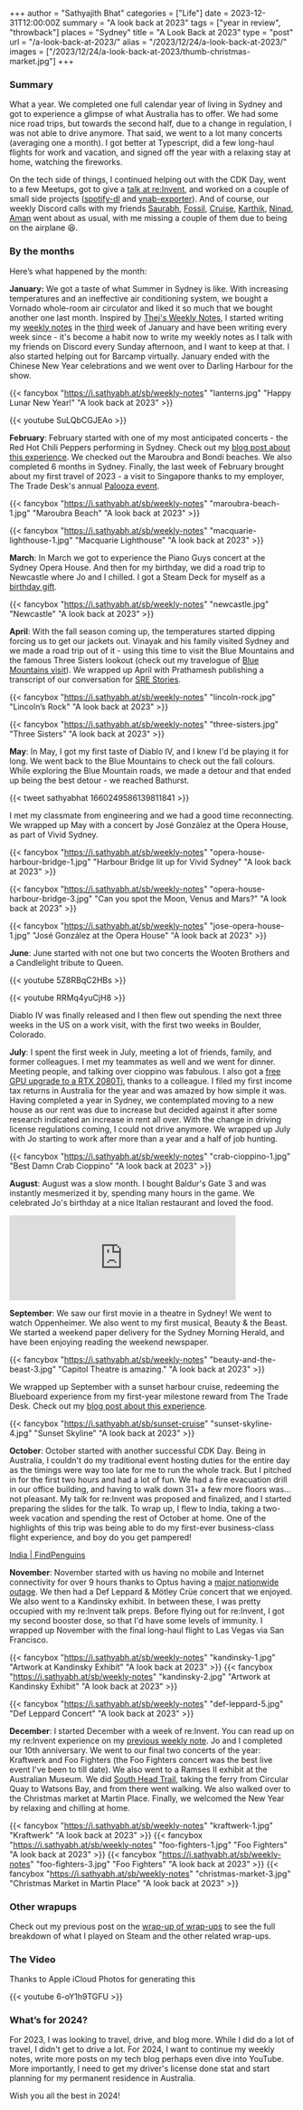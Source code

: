 +++
author = "Sathyajith Bhat"
categories = ["Life"]
date = 2023-12-31T12:00:00Z
summary = "A look back at 2023" 
tags = ["year in review", "throwback"]
places = "Sydney"
title = "A Look Back at 2023" 
type = "post"
url = "/a-look-back-at-2023/"
alias = "/2023/12/24/a-look-back-at-2023/"
images = ["/2023/12/24/a-look-back-at-2023/thumb-christmas-market.jpg"]
+++

### Summary

What a year. We completed one full calendar year of living in Sydney and got to experience a glimpse of what Australia has to offer. We had some nice road trips, but towards the second half, due to a change in regulation, I was not able to drive anymore. That said, we went to a lot many concerts (averaging one a month). I got better at Typescript, did a few long-haul flights for work and vacation, and signed off the year with a relaxing stay at home, watching the fireworks.  

On the tech side of things, I continued helping out with the CDK Day, went to a few Meetups, got to give a [talk at re:Invent](https://sathyasays.com/talks/improve-web-application-performance-aws-global-accelerator-net327/), and worked on a couple of small side projects ([spotify-dl](https://github.com/SathyaBhat/spotify-dl) and [ynab-exporter](https://github.com/SathyaBhat/ynab-exporter)). And of course, our weekly Discord calls with my friends [Saurabh](https://twitter.com/the100rabh), [Fossil](https://twitter.com/Fossiloflife), [Cruise](https://twitter.com/Cruisemaniac), [Karthik](https://twitter.com/Karthik), [Ninad](https://twitter.com/Ni_nad), [Aman](https://twitter.com/amanmanglik) went about as usual, with me missing a couple of them due to being on the airplane 😆.

### By the months

Here’s what happened by the month:

**January:** We got a taste of what Summer in Sydney is like. With increasing temperatures and an ineffective air conditioning system, we bought a Vornado whole-room air circulator and liked it so much that we bought another one last month. Inspired by [Thej's Weekly Notes](https://thejeshgn.com/tag/weekly-notes/), I started writing my [weekly notes](/series/weekly-notes) in the [third](/2023/01/21/weekly-notes-03-2023/) week of January and have been writing every week since - it's become a habit now to write my weekly notes as I talk with my friends on Discord every Sunday afternoon, and I want to keep at that. I also started helping out for Barcamp virtually. January ended with the Chinese New Year celebrations and we went over to Darling Harbour for the show.

  {{< fancybox "https://i.sathyabh.at/sb/weekly-notes" "lanterns.jpg" "Happy Lunar New Year!" "A look back at 2023"  >}}

  {{< youtube SuLQbCGJEAo >}}

**February**: February started with one of my most anticipated concerts - the Red Hot Chili Peppers performing in Sydney. Check out my [blog post about this experience](/2023/02/04/red-hot-chili-peppers-post-malone-sydney-2023). We checked out the Maroubra and Bondi beaches. We also completed 6 months in Sydney. Finally, the last week of February brought about my first travel of 2023 - a visit to Singapore thanks to my employer, The Trade Desk's annual [Palooza event](/2023/02/26/weekly-notes-08-2023/).

  {{< fancybox "https://i.sathyabh.at/sb/weekly-notes" "maroubra-beach-1.jpg" "Maroubra Beach" "A look back at 2023" >}}

  {{< fancybox "https://i.sathyabh.at/sb/weekly-notes" "macquarie-lighthouse-1.jpg" "Macquarie Lighthouse" "A look back at 2023" >}}


**March**: In March we got to experience the Piano Guys concert at the Sydney Opera House. And then for my birthday, we did a road trip to Newcastle where Jo and I chilled. I got a Steam Deck for myself as a [birthday gift](/2023/03/20/weekly-notes-11-2023/). 

  {{< fancybox "https://i.sathyabh.at/sb/weekly-notes" "newcastle.jpg" "Newcastle" "A look back at 2023" >}}

**April**: With the fall season coming up, the temperatures started dipping forcing us to get our jackets out. Vinayak and his family visited Sydney and we made a road trip out of it - using this time to visit the Blue Mountains and the famous Three Sisters lookout (check out my travelogue of [Blue Mountains visit](/2023/05/07/blue-mountains-day-trip-travelogue/)). We wrapped up April with Prathamesh publishing a transcript of our conversation for [SRE Stories](https://www.srestories.dev/p/sre-story-with-sathya-bhat).

  {{< fancybox "https://i.sathyabh.at/sb/weekly-notes" "lincoln-rock.jpg" "Lincoln’s Rock" "A look back at 2023" >}}

  {{< fancybox "https://i.sathyabh.at/sb/weekly-notes" "three-sisters.jpg" "Three Sisters" "A look back at 2023" >}}


**May**: In May, I got my first taste of Diablo IV, and I knew I'd be playing it for long. We went back to the Blue Mountains to check out the fall colours. While exploring the Blue Mountain roads, we made a detour and that ended up being the best detour - we reached Bathurst.

  {{< tweet sathyabhat 1660249586139811841 >}}

I met my classmate from engineering and we had a good time reconnecting. We wrapped up May with a concert by José González at the Opera House, as part of Vivid Sydney.

  {{< fancybox "https://i.sathyabh.at/sb/weekly-notes" "opera-house-harbour-bridge-1.jpg" "Harbour Bridge lit up for Vivid Sydney" "A look back at 2023" >}}

  {{< fancybox "https://i.sathyabh.at/sb/weekly-notes" "opera-house-harbour-bridge-3.jpg" "Can you spot the Moon, Venus and Mars?" "A look back at 2023" >}}

  {{< fancybox "https://i.sathyabh.at/sb/weekly-notes" "jose-opera-house-1.jpg" "José González at the Opera House" "A look back at 2023" >}}

**June**: June started with not one but two concerts the Wooten Brothers and a Candlelight tribute to Queen.

  {{< youtube 5Z8RBqC2HBs >}}

  {{< youtube RRMq4yuCjH8 >}}

Diablo IV was finally released and I then flew out spending the next three weeks in the US on a work visit, with the first two weeks in Boulder, Colorado.


**July**: I spent the first week in July, meeting a lot of friends, family, and former colleagues. I met my teammates as well and we went for dinner. Meeting people, and talking over cioppino was fabulous. I also got a [free GPU upgrade to a RTX 2080Ti](/2023/07/09/weekly-notes-27-2023/), thanks to a colleague. I filed my first income tax returns in Australia for the year and was amazed by how simple it was. Having completed a year in Sydney, we contemplated moving to a new house as our rent was due to increase but decided against it after some research indicated an increase in rent all over. With the change in driving license regulations coming, I could not drive anymore. We wrapped up July with Jo starting to work after more than a year and a half of job hunting.

  {{< fancybox "https://i.sathyabh.at/sb/weekly-notes" "crab-cioppino-1.jpg" "Best Damn Crab Cioppino" "A look back at 2023" >}}

**August**: August was a slow month. I bought Baldur's Gate 3 and was instantly mesmerized it by, spending many hours in the game. We celebrated Jo's birthday at a nice Italian restaurant and loved the food.

  <iframe title="Pixelfed Post Embed" src="https://pxl.mx/p/sathyabhat/594532211850375235/embed?caption=true&likes=false&layout=full" class="pixelfed__embed" style="max-width: 100%; border: 0" width="400" allowfullscreen="allowfullscreen"></iframe><script async defer src="https://pxl.mx/embed.js"></script>

**September**: We saw our first movie in a theatre in Sydney! We went to watch Oppenheimer. We also went to my first musical, Beauty & the Beast. We started a weekend paper delivery for the Sydney Morning Herald, and have been enjoying reading the weekend newspaper.

  {{< fancybox "https://i.sathyabh.at/sb/weekly-notes" "beauty-and-the-beast-3.jpg" "Capitol Theatre is amazing." "A look back at 2023" >}}
  
  We wrapped up September with a sunset harbour cruise, redeeming the Blueboard experience from my first-year milestone reward from The Trade Desk. Check out my [blog post about this experience](/2023/09/17/captain-cook-sydney-harbour-sunset-dinner-cruise).

  {{< fancybox "https://i.sathyabh.at/sb/sunset-cruise" "sunset-skyline-4.jpg" "Sunset Skyline" "A look back at 2023" >}}

**October**: October started with another successful CDK Day. Being in Australia, I couldn't do my traditional event hosting duties for the entire day as the timings were way too late for me to run the whole track. But I pitched in for the first two hours and had a lot of fun. We had a fire evacuation drill in our office building, and having to walk down 31+ a few more floors was... not pleasant. My talk for re:Invent was proposed and finalized, and I started preparing the slides for the talk. To wrap up, I flew to India, taking a two-week vacation and spending the rest of October at home. One of the highlights of this trip was being able to do my first-ever business-class flight experience, and boy do you get pampered!

  <div class="findpenguins-media" findpgns-version="1" findpgns-embed="user"><a href="https://findpenguins.com/sathyabhat/trip/india" target="_top">India | FindPenguins</a></div><script async defer src="//findpenguins.com/js/embed.js"></script>


**November**: November started with us having no mobile and Internet connectivity for over 9 hours thanks to Optus having a [major nationwide outage](https://www.smh.com.au/business/companies/inside-optus-day-from-hell-20231110-p5eiz0.html). We then had a Def Leppard & Mötley Crüe concert that we enjoyed. We also went to a Kandinsky exhibit. In between these, I was pretty occupied with my re:Invent talk preps. Before flying out for re:Invent, I got my second booster dose, so that I'd have some levels of immunity. I wrapped up November with the final long-haul flight to Las Vegas via San Francisco. 

  {{< fancybox "https://i.sathyabh.at/sb/weekly-notes" "kandinsky-1.jpg" "Artwork at Kandinsky Exhibit" "A look back at 2023" >}}
  {{< fancybox "https://i.sathyabh.at/sb/weekly-notes" "kandinsky-2.jpg" "Artwork at Kandinsky Exhibit" "A look back at 2023" >}}

  {{< fancybox "https://i.sathyabh.at/sb/weekly-notes" "def-leppard-5.jpg" "Def Leppard Concert" "A look back at 2023" >}}

**December**: I started December with a week of re:Invent. You can read up on my re:Invent experience on my [previous weekly note](/2023/12/04/weekly-notes-48-2023/). Jo and I completed our 10th anniversary. We went to our final two concerts of the year: Kraftwerk and Foo Fighters (the Foo Fighters concert was the best live event I've been to till date). We also went to a Ramses II exhibit at the Australian Museum. We did [South Head Trail](/2023/12/24/weekly-notes-51-2023/), taking the ferry from Circular Quay to Watsons Bay, and from there went walking. We also walked over to the Christmas market at Martin Place. Finally, we welcomed the New Year by relaxing and chilling at home. 

  {{< fancybox "https://i.sathyabh.at/sb/weekly-notes" "kraftwerk-1.jpg" "Kraftwerk" "A look back at 2023" >}}
  {{< fancybox "https://i.sathyabh.at/sb/weekly-notes" "foo-fighters-1.jpg" "Foo Fighters" "A look back at 2023" >}}
  {{< fancybox "https://i.sathyabh.at/sb/weekly-notes" "foo-fighters-3.jpg" "Foo Fighters" "A look back at 2023" >}}
  {{< fancybox "https://i.sathyabh.at/sb/weekly-notes" "christmas-market-3.jpg" "Christmas Market in Martin Place" "A look back at 2023" >}}

### Other wrapups

Check out my previous post on the [wrap-up of wrap-ups](/2023/12/30/wrap-up-of-wrap-ups-2023) to see the full breakdown of what I played on Steam and the other related wrap-ups.

### The Video

Thanks to Apple iCloud Photos for generating this 

{{< youtube 6-oY1h9TGFU >}}

### What’s for 2024?

For 2023, I was looking to travel, drive, and blog more. While I did do a lot of travel, I didn't get to drive a lot. For 2024, I want to continue my weekly notes, write more posts on my tech blog perhaps even dive into YouTube. More importantly, I need to get my driver's license done stat and start planning for my permanent residence in Australia. 

Wish you all the best in 2024!